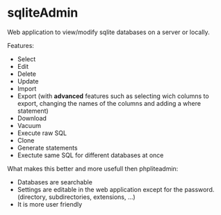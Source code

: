 # sqliteAdmin
Web application to view/modify sqlite databases on a server or locally.

Features:
* Select
* Edit
* Delete
* Update
* Import
* Export (with **advanced** features such as selecting wich columns to export, changing the names of the columns and adding a where statement)
* Download
* Vacuum
* Execute raw SQL
* Clone
* Generate statements
* Exectute same SQL for different databases at once

What makes this better and more usefull then phpliteadmin:
* Databases are searchable
* Settings are editable in the web application except for the password. (directory, subdirectories, extensions, ...)
* It is more user friendly


